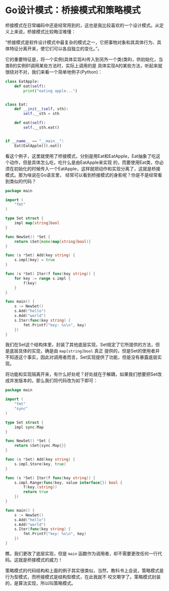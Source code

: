 # Go设计模式：桥接模式和策略模式

桥接模式在日常编码中还是经常用到的，这也是我比较喜欢的一个设计模式。从定义上来说，桥接模式比较晦涩难懂：

“桥接模式是软件设计模式中最复杂的模式之一，它把事物对象和其具体行为、具体特征分离开来，使它们可以各自独立的变化。”。

它的重要特征是，将一个实例(具体实现A)传入到另外一个类(类B)，供初始化，当类B的实例B1调用某些方法时，实际上调用的是
具体实现A的某些方法，听起来就很绕对不对，我们来看一个简单地例子(Python)：

```python
class EatApple:
    def eat(self):
        print("eating apple...")


class Eat:
    def __init__(self, sth):
        self.__sth = sth

    def eat(self):
        self.__sth.eat()


if __name__ == "__main__":
    Eat(EatApple()).eat()
```

看这个例子，这里就使用了桥接模式，分别是用Eat和EatApple，Eat抽象了吃这个动作，但是具体怎么吃，吃什么是由EatApple来实现
的，而要使用Eat类，你必须在初始化的时候传入一个EatApple，这样就把动作和实现分离了，这就是桥接模式。那为啥说在Go语言里，
经常可以看到桥接模式的身影呢？你是不是经常看到类似的代码？

```go
package main

import (
	"fmt"
)

type Set struct {
	impl map[string]bool
}

func NewSet() *Set {
	return &Set{make(map[string]bool)}
}

func (s *Set) Add(key string) {
	s.impl[key] = true
}

func (s *Set) Iter(f func(key string)) {
	for key := range s.impl {
		f(key)
	}
}

func main() {
	s := NewSet()
	s.Add("hello")
	s.Add("world")
	s.Iter(func(key string) {
		fmt.Printf("key: %s\n", key)
	})
}
```

我们在Set这个结构体里，封装了其他底层实现，Set规定了它所提供的方法，但是底层具体的实现，确是由 `map[string]bool` 真正
提供的，但是Set的使用者并不知道这个事实，因此对调用者而言，Set实现提供了功能，但是没有暴露底层实现。

将功能和实现隔离开来，有什么好处呢？好处就在于解耦，如果我们想要把Set改成并发版本的，那么我们将代码改为如下即可：

```go
package main

import (
	"fmt"
	"sync"
)

type Set struct {
	impl sync.Map
}

func NewSet() *Set {
	return &Set{sync.Map{}}
}

func (s *Set) Add(key string) {
	s.impl.Store(key, true)
}

func (s *Set) Iter(f func(key string)) {
	s.impl.Range(func(key, value interface{}) bool {
		f(key.(string))
		return true
	})
}

func main() {
	s := NewSet()
	s.Add("hello")
	s.Add("world")
	s.Iter(func(key string) {
		fmt.Printf("key: %s\n", key)
	})
}
```

瞧，我们更改了底层实现，但是 `main` 函数作为调用者，却不需要更改任何一行代码。这就是桥接模式的威力！

策略模式的代码结构和上面的例子其实很类似，当然，教科书上会说，策略模式是行为型模式，而桥接模式是结构型模式，在此我就不
咬文嚼字了。策略模式封装的，是算法实现，所以叫策略模式。
